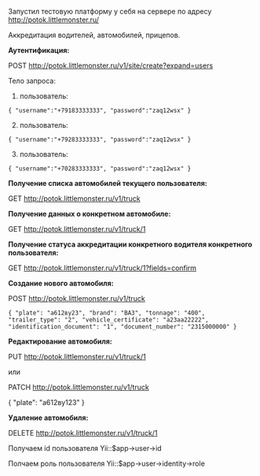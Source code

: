 Запустил тестовую платформу у себя на сервере по адресу http://potok.littlemonster.ru/

Аккредитация водителей, автомобилей, прицепов.

**Аутентификация:**

POST http://potok.littlemonster.ru/v1/site/create?expand=users

Тело запроса:
1. пользователь:

`{
	"username":"+79183333333",
	"password":"zaq12wsx"
}`

2. пользователь:

`{
	"username":"+79283333333",
	"password":"zaq12wsx"
}`

3. пользователь:

`{
	"username":"+70283333333",
	"password":"zaq12wsx"
}`

**Получение списка автомобилей текущего пользователя:**

GET http://potok.littlemonster.ru/v1/truck

**Получение данных о конкретном автомобиле:**

GET http://potok.littlemonster.ru/v1/truck/1

**Получение статуса аккредитации конкретного водителя конкретного пользователя:**

GET http://potok.littlemonster.ru/v1/truck/1?fields=confirm

**Создание нового автомобиля:**

POST http://potok.littlemonster.ru/v1/truck

`{
    "plate": "а612ву23",
    "brand": "ВАЗ",
    "tonnage": "400",
    "trailer_type": "2",
    "vehicle_certificate": "а23аа22222",
    "identification_document": "1",
    "document_number": "2315000000"
}`

**Редактирование автомобиля:**

PUT http://potok.littlemonster.ru/v1/truck/1

или

PATCH http://potok.littlemonster.ru/v1/truck

{
    "plate": "а612ву123"
}

**Удаление автомобиля:**

DELETE http://potok.littlemonster.ru/v1/truck/1

Получаем id пользователя Yii::$app->user->id 

Полчаем роль пользователя Yii::$app->user->identity->role
